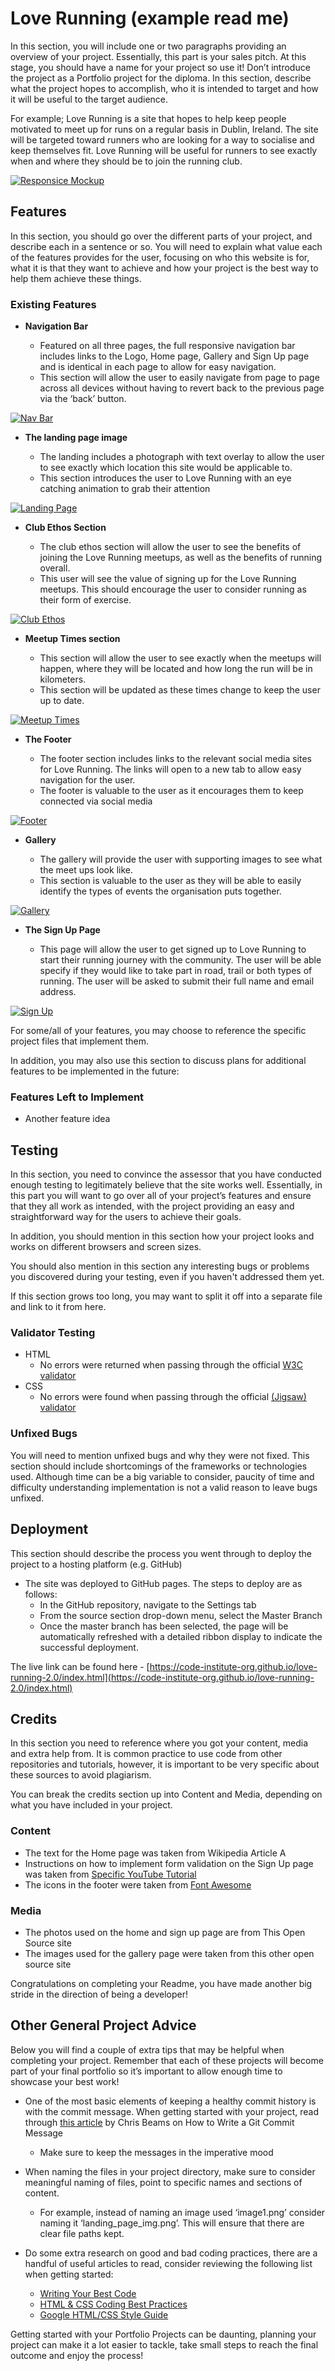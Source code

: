 # Love Running (example read me)

In this section, you will include one or two paragraphs providing an overview of your project. Essentially, this part is your sales pitch. At this stage, you should have a name for your project so use it! Don’t introduce the project as a Portfolio project for the diploma. In this section, describe what the project hopes to accomplish, who it is intended to target and how it will be useful to the target audience.

For example; Love Running is a site that hopes to help keep people motivated to meet up for runs on a regular basis in Dublin, Ireland. The site will be targeted toward runners who are looking for a way to socialise and keep themselves fit. Love Running will be useful for runners to see exactly when and where they should be to join the running club.

[![Responsice Mockup](https://github.com/lucyrush/readme-template/raw/master/media/love_running_mockup.png)](https://github.com/lucyrush/readme-template/blob/master/media/love_running_mockup.png)

## [](https://github.com/Code-Institute-Solutions/readme-template#features)Features

In this section, you should go over the different parts of your project, and describe each in a sentence or so. You will need to explain what value each of the features provides for the user, focusing on who this website is for, what it is that they want to achieve and how your project is the best way to help them achieve these things.

### [](https://github.com/Code-Institute-Solutions/readme-template#existing-features)Existing Features

- **Navigation Bar**
    
    - Featured on all three pages, the full responsive navigation bar includes links to the Logo, Home page, Gallery and Sign Up page and is identical in each page to allow for easy navigation.
    - This section will allow the user to easily navigate from page to page across all devices without having to revert back to the previous page via the ‘back’ button.

[![Nav Bar](https://github.com/lucyrush/readme-template/raw/master/media/love_running_nav.png)](https://github.com/lucyrush/readme-template/blob/master/media/love_running_nav.png)

- **The landing page image**
    
    - The landing includes a photograph with text overlay to allow the user to see exactly which location this site would be applicable to.
    - This section introduces the user to Love Running with an eye catching animation to grab their attention

[![Landing Page](https://github.com/lucyrush/readme-template/raw/master/media/love_running_landing.png)](https://github.com/lucyrush/readme-template/blob/master/media/love_running_landing.png)

- **Club Ethos Section**
    
    - The club ethos section will allow the user to see the benefits of joining the Love Running meetups, as well as the benefits of running overall.
    - This user will see the value of signing up for the Love Running meetups. This should encourage the user to consider running as their form of exercise.

[![Club Ethos](https://github.com/lucyrush/readme-template/raw/master/media/love_running_ethos.png)](https://github.com/lucyrush/readme-template/blob/master/media/love_running_ethos.png)

- **Meetup Times section**
    
    - This section will allow the user to see exactly when the meetups will happen, where they will be located and how long the run will be in kilometers.
    - This section will be updated as these times change to keep the user up to date.

[![Meetup Times](https://github.com/lucyrush/readme-template/raw/master/media/love_running_times.png)](https://github.com/lucyrush/readme-template/blob/master/media/love_running_times.png)

- **The Footer**
    
    - The footer section includes links to the relevant social media sites for Love Running. The links will open to a new tab to allow easy navigation for the user.
    - The footer is valuable to the user as it encourages them to keep connected via social media

[![Footer](https://github.com/lucyrush/readme-template/raw/master/media/love_running_footer.png)](https://github.com/lucyrush/readme-template/blob/master/media/love_running_footer.png)

- **Gallery**
    
    - The gallery will provide the user with supporting images to see what the meet ups look like.
    - This section is valuable to the user as they will be able to easily identify the types of events the organisation puts together.

[![Gallery](https://github.com/lucyrush/readme-template/raw/master/media/love_running_gallery.png)](https://github.com/lucyrush/readme-template/blob/master/media/love_running_gallery.png)

- **The Sign Up Page**
    
    - This page will allow the user to get signed up to Love Running to start their running journey with the community. The user will be able specify if they would like to take part in road, trail or both types of running. The user will be asked to submit their full name and email address.

[![Sign Up](https://github.com/lucyrush/readme-template/raw/master/media/love_running_signup.png)](https://github.com/lucyrush/readme-template/blob/master/media/love_running_signup.png)

For some/all of your features, you may choose to reference the specific project files that implement them.

In addition, you may also use this section to discuss plans for additional features to be implemented in the future:

### [](https://github.com/Code-Institute-Solutions/readme-template#features-left-to-implement)Features Left to Implement

- Another feature idea

## [](https://github.com/Code-Institute-Solutions/readme-template#testing)Testing

In this section, you need to convince the assessor that you have conducted enough testing to legitimately believe that the site works well. Essentially, in this part you will want to go over all of your project’s features and ensure that they all work as intended, with the project providing an easy and straightforward way for the users to achieve their goals.

In addition, you should mention in this section how your project looks and works on different browsers and screen sizes.

You should also mention in this section any interesting bugs or problems you discovered during your testing, even if you haven't addressed them yet.

If this section grows too long, you may want to split it off into a separate file and link to it from here.

### [](https://github.com/Code-Institute-Solutions/readme-template#validator-testing)Validator Testing

- HTML
    - No errors were returned when passing through the official [W3C validator](https://validator.w3.org/nu/?doc=https%3A%2F%2Fcode-institute-org.github.io%2Flove-running-2.0%2Findex.html)
- CSS
    - No errors were found when passing through the official [(Jigsaw) validator](https://jigsaw.w3.org/css-validator/validator?uri=https%3A%2F%2Fvalidator.w3.org%2Fnu%2F%3Fdoc%3Dhttps%253A%252F%252Fcode-institute-org.github.io%252Flove-running-2.0%252Findex.html&profile=css3svg&usermedium=all&warning=1&vextwarning=&lang=en#css)

### [](https://github.com/Code-Institute-Solutions/readme-template#unfixed-bugs)Unfixed Bugs

You will need to mention unfixed bugs and why they were not fixed. This section should include shortcomings of the frameworks or technologies used. Although time can be a big variable to consider, paucity of time and difficulty understanding implementation is not a valid reason to leave bugs unfixed.

## [](https://github.com/Code-Institute-Solutions/readme-template#deployment)Deployment

This section should describe the process you went through to deploy the project to a hosting platform (e.g. GitHub)

- The site was deployed to GitHub pages. The steps to deploy are as follows:
    - In the GitHub repository, navigate to the Settings tab
    - From the source section drop-down menu, select the Master Branch
    - Once the master branch has been selected, the page will be automatically refreshed with a detailed ribbon display to indicate the successful deployment.

The live link can be found here - [https://code-institute-org.github.io/love-running-2.0/index.html](https://code-institute-org.github.io/love-running-2.0/index.html)

## [](https://github.com/Code-Institute-Solutions/readme-template#credits)Credits

In this section you need to reference where you got your content, media and extra help from. It is common practice to use code from other repositories and tutorials, however, it is important to be very specific about these sources to avoid plagiarism.

You can break the credits section up into Content and Media, depending on what you have included in your project.

### [](https://github.com/Code-Institute-Solutions/readme-template#content)Content

- The text for the Home page was taken from Wikipedia Article A
- Instructions on how to implement form validation on the Sign Up page was taken from [Specific YouTube Tutorial](https://www.youtube.com/)
- The icons in the footer were taken from [Font Awesome](https://fontawesome.com/)

### [](https://github.com/Code-Institute-Solutions/readme-template#media)Media

- The photos used on the home and sign up page are from This Open Source site
- The images used for the gallery page were taken from this other open source site

Congratulations on completing your Readme, you have made another big stride in the direction of being a developer!

## [](https://github.com/Code-Institute-Solutions/readme-template#other-general-project-advice)Other General Project Advice

Below you will find a couple of extra tips that may be helpful when completing your project. Remember that each of these projects will become part of your final portfolio so it’s important to allow enough time to showcase your best work!

- One of the most basic elements of keeping a healthy commit history is with the commit message. When getting started with your project, read through [this article](https://chris.beams.io/posts/git-commit/) by Chris Beams on How to Write a Git Commit Message
    
    - Make sure to keep the messages in the imperative mood
- When naming the files in your project directory, make sure to consider meaningful naming of files, point to specific names and sections of content.
    
    - For example, instead of naming an image used ‘image1.png’ consider naming it ‘landing_page_img.png’. This will ensure that there are clear file paths kept.
- Do some extra research on good and bad coding practices, there are a handful of useful articles to read, consider reviewing the following list when getting started:
    
    - [Writing Your Best Code](https://learn.shayhowe.com/html-css/writing-your-best-code/)
    - [HTML & CSS Coding Best Practices](https://medium.com/@inceptiondj.info/html-css-coding-best-practice-fadb9870a00f)
    - [Google HTML/CSS Style Guide](https://google.github.io/styleguide/htmlcssguide.html#General)

Getting started with your Portfolio Projects can be daunting, planning your project can make it a lot easier to tackle, take small steps to reach the final outcome and enjoy the process!